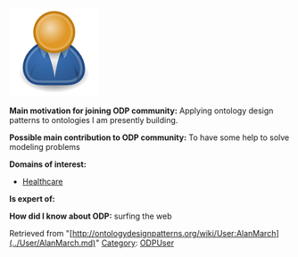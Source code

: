 [![Image:ODPUser.png](../images/a/a6/ODPUser.png)](../Image/ODPUser.png.md "Image:ODPUser.png")




  





__Main motivation for joining ODP community:__ Applying ontology design patterns to ontologies I am presently building.


__Possible main contribution to ODP community:__ To have some help to solve modeling problems


__Domains of interest:__



* [Healthcare](../Community/Healthcare.md "Community:Healthcare")


__Is expert of:__


  

__How did I know about ODP:__ surfing the web






Retrieved from "[http://ontologydesignpatterns.org/wiki/User:AlanMarch](../User/AlanMarch.md)"
 [Category](http://ontologydesignpatterns.org/wiki/Special:Categories "Special:Categories"): [ODPUser](../Category/ODPUser.md "Category:ODPUser")